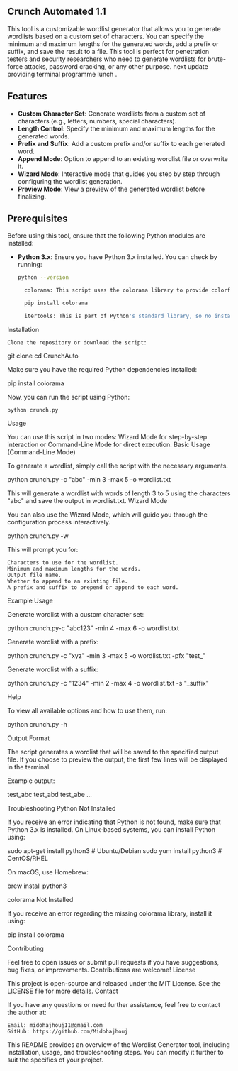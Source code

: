 ## Crunch Automated 1.1

This tool is a customizable wordlist generator that allows you to generate wordlists based on a custom set of characters. You can specify the minimum and maximum lengths for the generated words, add a prefix or suffix, and save the result to a file. This tool is perfect for penetration testers and security researchers who need to generate wordlists for brute-force attacks, password cracking, or any other purpose. next update providing terminal programme lunch .

## Features

- **Custom Character Set**: Generate wordlists from a custom set of characters (e.g., letters, numbers, special characters).
- **Length Control**: Specify the minimum and maximum lengths for the generated words.
- **Prefix and Suffix**: Add a custom prefix and/or suffix to each generated word.
- **Append Mode**: Option to append to an existing wordlist file or overwrite it.
- **Wizard Mode**: Interactive mode that guides you step by step through configuring the wordlist generation.
- **Preview Mode**: View a preview of the generated wordlist before finalizing.

## Prerequisites

Before using this tool, ensure that the following Python modules are installed:

- **Python 3.x**: Ensure you have Python 3.x installed. You can check by running:
  
  ```bash
  python --version

    colorama: This script uses the colorama library to provide colorful output. Install it using:

    pip install colorama

    itertools: This is part of Python's standard library, so no installation is needed.

Installation

    Clone the repository or download the script:

git clone 
cd CrunchAuto

Make sure you have the required Python dependencies installed:

pip install colorama

Now, you can run the script using Python:

    python crunch.py

    
Usage

You can use this script in two modes: Wizard Mode for step-by-step interaction or Command-Line Mode for direct execution.
Basic Usage (Command-Line Mode)

To generate a wordlist, simply call the script with the necessary arguments.

python crunch.py -c "abc" -min 3 -max 5 -o wordlist.txt

This will generate a wordlist with words of length 3 to 5 using the characters "abc" and save the output in wordlist.txt.
Wizard Mode

You can also use the Wizard Mode, which will guide you through the configuration process interactively.

python crunch.py -w

This will prompt you for:

    Characters to use for the wordlist.
    Minimum and maximum lengths for the words.
    Output file name.
    Whether to append to an existing file.
    A prefix and suffix to prepend or append to each word.

Example Usage

Generate wordlist with a custom character set:

python crunch.py-c "abc123" -min 4 -max 6 -o wordlist.txt

Generate wordlist with a prefix:

python crunch.py -c "xyz" -min 3 -max 5 -o wordlist.txt -pfx "test_"

Generate wordlist with a suffix:

python crunch.py -c "1234" -min 2 -max 4 -o wordlist.txt -s "_suffix"

Help

To view all available options and how to use them, run:

python crunch.py -h

Output Format

The script generates a wordlist that will be saved to the specified output file. If you choose to preview the output, the first few lines will be displayed in the terminal.

Example output:

test_abc
test_abd
test_abe
...

Troubleshooting
Python Not Installed

If you receive an error indicating that Python is not found, make sure that Python 3.x is installed. On Linux-based systems, you can install Python using:

sudo apt-get install python3  # Ubuntu/Debian
sudo yum install python3      # CentOS/RHEL

On macOS, use Homebrew:

brew install python3

colorama Not Installed

If you receive an error regarding the missing colorama library, install it using:

pip install colorama

Contributing

Feel free to open issues or submit pull requests if you have suggestions, bug fixes, or improvements. Contributions are welcome!
License

This project is open-source and released under the MIT License. See the LICENSE file for more details.
Contact

If you have any questions or need further assistance, feel free to contact the author at:

    Email: midohajhouj11@gmail.com
    GitHub: https://github.com/Midohajhouj


This README provides an overview of the Wordlist Generator tool, including installation, usage, and troubleshooting steps. You can modify it further to suit the specifics of your project.
